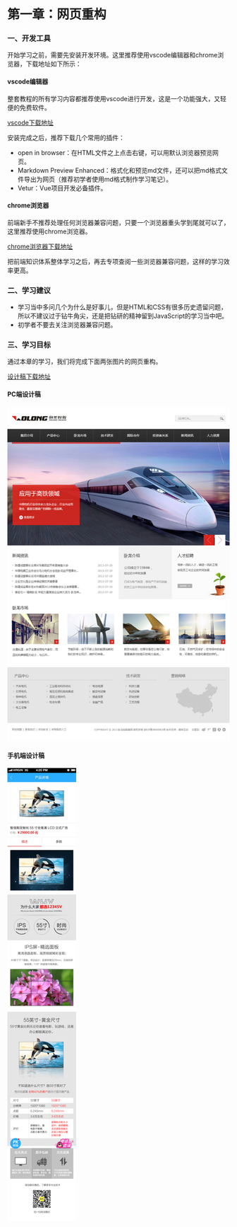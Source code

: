 # 第一章：网页重构

### 一、开发工具

开始学习之前，需要先安装开发环境。这里推荐使用vscode编辑器和chrome浏览器，下载地址如下所示：

#### vscode编辑器

整套教程的所有学习内容都推荐使用vscode进行开发，这是一个功能强大，又轻便的免费软件。

[vscode下载地址](https://code.visualstudio.com/)

安装完成之后，推荐下载几个常用的插件：

* open in browser：在HTML文件之上点击右键，可以用默认浏览器预览网页。
* Markdown Preview Enhanced：格式化和预览md文件，还可以把md格式文件导出为网页（推荐初学者使用md格式制作学习笔记）。
* Vetur：Vue项目开发必备插件。

#### chrome浏览器

前端新手不推荐处理任何浏览器兼容问题，只要一个浏览器重头学到尾就可以了，这里推荐使用chrome浏览器。

[chrome浏览器下载地址](https://chrome.en.softonic.com/)

把前端知识体系整体学习之后，再去专项查阅一些浏览器兼容问题，这样的学习效率更高。

### 二、学习建议

* 学习当中多问几个为什么是好事儿，但是HTML和CSS有很多历史遗留问题，所以不建议过于钻牛角尖，还是把钻研的精神留到JavaScript的学习当中吧。
* 初学者不要去关注浏览器兼容问题。

### 三、学习目标

通过本章的学习，我们将完成下面两张图片的网页重构。

[设计稿下载地址](https://github.com/xiaozhoulee/xiaozhou-examples/tree/master/images)

#### PC端设计稿

![图片](/images/imagePC.jpg)

#### 手机端设计稿

![图片](/images/imageMoble.jpg)


